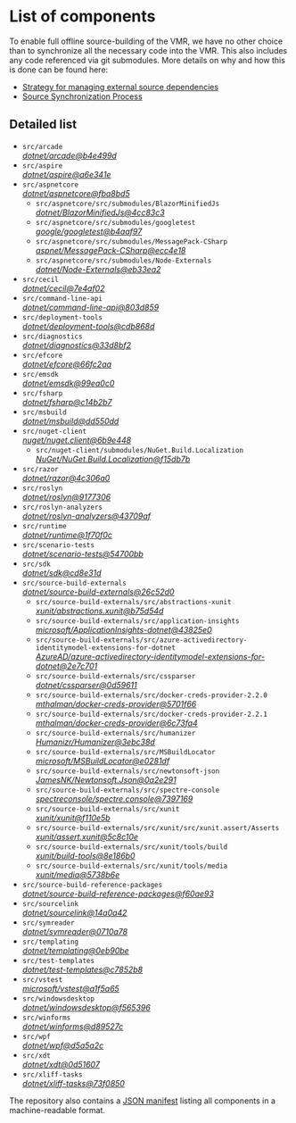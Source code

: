 ﻿# List of components

To enable full offline source-building of the VMR, we have no other choice than to synchronize all the necessary code into the VMR. This also includes any code referenced via git submodules. More details on why and how this is done can be found here:
- [Strategy for managing external source dependencies](src/arcade/Documentation/UnifiedBuild/VMR-Strategy-For-External-Source.md)
- [Source Synchronization Process](src/arcade/Documentation/UnifiedBuild/VMR-Design-And-Operation.md#source-synchronization-process)

## Detailed list

<!-- component list beginning -->
- `src/arcade`  
*[dotnet/arcade@b4e499d](https://github.com/dotnet/arcade/tree/b4e499d1f6e6b3a981feabfed290d99261762382)*
- `src/aspire`  
*[dotnet/aspire@a6e341e](https://github.com/dotnet/aspire/tree/a6e341ebbf956bbcec0dda304109815fcbae70c9)*
- `src/aspnetcore`  
*[dotnet/aspnetcore@fba8bd5](https://github.com/dotnet/aspnetcore/tree/fba8bd53f16f4c908c108017f1de93cacb8d6675)*
    - `src/aspnetcore/src/submodules/BlazorMinifiedJs`  
    *[dotnet/BlazorMinifiedJs@4cc83c3](https://github.com/dotnet/BlazorMinifiedJs/tree/4cc83c376bb0d472d0c923a45f7dec7af6426d4c)*
    - `src/aspnetcore/src/submodules/googletest`  
    *[google/googletest@b4aaf97](https://github.com/google/googletest/tree/b4aaf97d8f7eaffab79aa15e10a91b331b941fe2)*
    - `src/aspnetcore/src/submodules/MessagePack-CSharp`  
    *[aspnet/MessagePack-CSharp@ecc4e18](https://github.com/aspnet/MessagePack-CSharp/tree/ecc4e18ad7a0c7db51cd7e3d2997a291ed01444d)*
    - `src/aspnetcore/src/submodules/Node-Externals`  
    *[dotnet/Node-Externals@eb33ea2](https://github.com/dotnet/Node-Externals/tree/eb33ea21fa1013d5e97951725e9d5c52c5a6a026)*
- `src/cecil`  
*[dotnet/cecil@7e4af02](https://github.com/dotnet/cecil/tree/7e4af02521473d89d6144b3da58fef253e498974)*
- `src/command-line-api`  
*[dotnet/command-line-api@803d859](https://github.com/dotnet/command-line-api/tree/803d8598f98fb4efd94604b32627ee9407f246db)*
- `src/deployment-tools`  
*[dotnet/deployment-tools@cdb868d](https://github.com/dotnet/deployment-tools/tree/cdb868d5cddb35c5d46f46c16e694985df148fe8)*
- `src/diagnostics`  
*[dotnet/diagnostics@33d8bf2](https://github.com/dotnet/diagnostics/tree/33d8bf23a6566cd3fb9055acfc9f1141391d5421)*
- `src/efcore`  
*[dotnet/efcore@66fc2aa](https://github.com/dotnet/efcore/tree/66fc2aa66ae1167cc4bccc748a5c128278d8c869)*
- `src/emsdk`  
*[dotnet/emsdk@99ea0c0](https://github.com/dotnet/emsdk/tree/99ea0c06b84d3084d090da537080dd35d2a193cf)*
- `src/fsharp`  
*[dotnet/fsharp@c14b2b7](https://github.com/dotnet/fsharp/tree/c14b2b7bfec6cbaadea1951196118a6cb95aeb4a)*
- `src/msbuild`  
*[dotnet/msbuild@dd550dd](https://github.com/dotnet/msbuild/tree/dd550ddf967167fcbbec13bc2ef8be9b5765d87b)*
- `src/nuget-client`  
*[nuget/nuget.client@6b9e448](https://github.com/nuget/nuget.client/tree/6b9e4481b9c23665ceb3192b9964921bcbb67c30)*
    - `src/nuget-client/submodules/NuGet.Build.Localization`  
    *[NuGet/NuGet.Build.Localization@f15db7b](https://github.com/NuGet/NuGet.Build.Localization/tree/f15db7b7c6f5affbea268632ef8333d2687c8031)*
- `src/razor`  
*[dotnet/razor@4c306a0](https://github.com/dotnet/razor/tree/4c306a0daa93860b61a31540c459038abaced84d)*
- `src/roslyn`  
*[dotnet/roslyn@9177306](https://github.com/dotnet/roslyn/tree/91773064bdc85ab3f64d8118d7b1f562f70dccc6)*
- `src/roslyn-analyzers`  
*[dotnet/roslyn-analyzers@43709af](https://github.com/dotnet/roslyn-analyzers/tree/43709af7570da7140fb3e9a5237f55ffb24677e7)*
- `src/runtime`  
*[dotnet/runtime@1f70f0c](https://github.com/dotnet/runtime/tree/1f70f0cc663b5d45f77840e9728386e5fa7944f9)*
- `src/scenario-tests`  
*[dotnet/scenario-tests@54700bb](https://github.com/dotnet/scenario-tests/tree/54700bbee86f660d37bd519a905b62bb50adc8c8)*
- `src/sdk`  
*[dotnet/sdk@cd8e31d](https://github.com/dotnet/sdk/tree/cd8e31dce707aa84ffe83621222382c86cfb11e4)*
- `src/source-build-externals`  
*[dotnet/source-build-externals@26c52d0](https://github.com/dotnet/source-build-externals/tree/26c52d02b67816269e647cc584f6b5db9a91970f)*
    - `src/source-build-externals/src/abstractions-xunit`  
    *[xunit/abstractions.xunit@b75d54d](https://github.com/xunit/abstractions.xunit/tree/b75d54d73b141709f805c2001b16f3dd4d71539d)*
    - `src/source-build-externals/src/application-insights`  
    *[microsoft/ApplicationInsights-dotnet@43825e0](https://github.com/microsoft/ApplicationInsights-dotnet/tree/43825e06a22cdfb702fc199a7ba99a7d541d48c6)*
    - `src/source-build-externals/src/azure-activedirectory-identitymodel-extensions-for-dotnet`  
    *[AzureAD/azure-activedirectory-identitymodel-extensions-for-dotnet@2e7c701](https://github.com/AzureAD/azure-activedirectory-identitymodel-extensions-for-dotnet/tree/2e7c701881d3d67aff7bf54f22063a49bc4727d2)*
    - `src/source-build-externals/src/cssparser`  
    *[dotnet/cssparser@0d59611](https://github.com/dotnet/cssparser/tree/0d59611784841735a7778a67aa6e9d8d000c861f)*
    - `src/source-build-externals/src/docker-creds-provider-2.2.0`  
    *[mthalman/docker-creds-provider@5701f66](https://github.com/mthalman/docker-creds-provider/tree/5701f6667c1fbd805684857baaa860383bbdfed7)*
    - `src/source-build-externals/src/docker-creds-provider-2.2.1`  
    *[mthalman/docker-creds-provider@6c73fa4](https://github.com/mthalman/docker-creds-provider/tree/6c73fa4784795ae07f49305a057abf5c473d2adb)*
    - `src/source-build-externals/src/humanizer`  
    *[Humanizr/Humanizer@3ebc38d](https://github.com/Humanizr/Humanizer/tree/3ebc38de585fc641a04b0e78ed69468453b0f8a1)*
    - `src/source-build-externals/src/MSBuildLocator`  
    *[microsoft/MSBuildLocator@e0281df](https://github.com/microsoft/MSBuildLocator/tree/e0281df33274ac3c3e22acc9b07dcb4b31d57dc0)*
    - `src/source-build-externals/src/newtonsoft-json`  
    *[JamesNK/Newtonsoft.Json@0a2e291](https://github.com/JamesNK/Newtonsoft.Json/tree/0a2e291c0d9c0c7675d445703e51750363a549ef)*
    - `src/source-build-externals/src/spectre-console`  
    *[spectreconsole/spectre.console@7397169](https://github.com/spectreconsole/spectre.console/tree/7397169a2757dc3657598bdea4ac222c0f283425)*
    - `src/source-build-externals/src/xunit`  
    *[xunit/xunit@f110e5b](https://github.com/xunit/xunit/tree/f110e5bee5dfd4c08339587c9c3df9292fcb597c)*
    - `src/source-build-externals/src/xunit/src/xunit.assert/Asserts`  
    *[xunit/assert.xunit@5c8c10e](https://github.com/xunit/assert.xunit/tree/5c8c10e085eb42f39f2fe0b40c94bf56649eb0a4)*
    - `src/source-build-externals/src/xunit/tools/build`  
    *[xunit/build-tools@8e186b0](https://github.com/xunit/build-tools/tree/8e186b0f8e398796e75453f3f18952b06d29fdfd)*
    - `src/source-build-externals/src/xunit/tools/media`  
    *[xunit/media@5738b6e](https://github.com/xunit/media/tree/5738b6e86f08e0389c4392b939c20e3eca2d9822)*
- `src/source-build-reference-packages`  
*[dotnet/source-build-reference-packages@f60ae93](https://github.com/dotnet/source-build-reference-packages/tree/f60ae9384727109f9edade8f32eb9d59dabf7def)*
- `src/sourcelink`  
*[dotnet/sourcelink@14a0a42](https://github.com/dotnet/sourcelink/tree/14a0a42ffb29b53fb9939f14da5a4be8c6c07e0b)*
- `src/symreader`  
*[dotnet/symreader@0710a78](https://github.com/dotnet/symreader/tree/0710a7892d89999956e8808c28e9dd0512bd53f3)*
- `src/templating`  
*[dotnet/templating@0eb90be](https://github.com/dotnet/templating/tree/0eb90be8e301216360159dd9b47ef2af5d77cbd0)*
- `src/test-templates`  
*[dotnet/test-templates@c7852b8](https://github.com/dotnet/test-templates/tree/c7852b88d3f9c5249aef10661cdbca0a93c00576)*
- `src/vstest`  
*[microsoft/vstest@a1f5a65](https://github.com/microsoft/vstest/tree/a1f5a6500b8cfefa81adbb652a84ad0ba884c140)*
- `src/windowsdesktop`  
*[dotnet/windowsdesktop@f565396](https://github.com/dotnet/windowsdesktop/tree/f565396bbe92ec8a0097fdf49692952dbf458b20)*
- `src/winforms`  
*[dotnet/winforms@d89527c](https://github.com/dotnet/winforms/tree/d89527ce140a396301fec098e85b34bca9d2f694)*
- `src/wpf`  
*[dotnet/wpf@d5a5a2c](https://github.com/dotnet/wpf/tree/d5a5a2cf36826893ebda2b37286fcfa2f3d2fb18)*
- `src/xdt`  
*[dotnet/xdt@0d51607](https://github.com/dotnet/xdt/tree/0d51607fb791c51a14b552ed24fe3430c252148b)*
- `src/xliff-tasks`  
*[dotnet/xliff-tasks@73f0850](https://github.com/dotnet/xliff-tasks/tree/73f0850939d96131c28cf6ea6ee5aacb4da0083a)*
<!-- component list end -->

The repository also contains a [JSON manifest](https://github.com/dotnet/dotnet/blob/main/src/source-manifest.json) listing all components in a machine-readable format.
